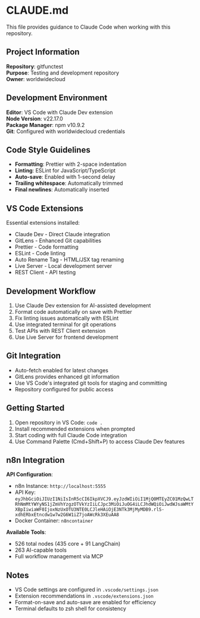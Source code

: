 # CLAUDE.md

This file provides guidance to Claude Code when working with this repository.

## Project Information

**Repository**: gitfunctest  
**Purpose**: Testing and development repository  
**Owner**: worldwidecloud  

## Development Environment

**Editor**: VS Code with Claude Dev extension  
**Node Version**: v22.17.0  
**Package Manager**: npm v10.9.2  
**Git**: Configured with worldwidecloud credentials  

## Code Style Guidelines

- **Formatting**: Prettier with 2-space indentation
- **Linting**: ESLint for JavaScript/TypeScript
- **Auto-save**: Enabled with 1-second delay
- **Trailing whitespace**: Automatically trimmed
- **Final newlines**: Automatically inserted

## VS Code Extensions

Essential extensions installed:
- Claude Dev - Direct Claude integration
- GitLens - Enhanced Git capabilities
- Prettier - Code formatting
- ESLint - Code linting
- Auto Rename Tag - HTML/JSX tag renaming
- Live Server - Local development server
- REST Client - API testing

## Development Workflow

1. Use Claude Dev extension for AI-assisted development
2. Format code automatically on save with Prettier
3. Fix linting issues automatically with ESLint
4. Use integrated terminal for git operations
5. Test APIs with REST Client extension
6. Use Live Server for frontend development

## Git Integration

- Auto-fetch enabled for latest changes
- GitLens provides enhanced git information
- Use VS Code's integrated git tools for staging and committing
- Repository configured for public access

## Getting Started

1. Open repository in VS Code: `code .`
2. Install recommended extensions when prompted
3. Start coding with full Claude Code integration
4. Use Command Palette (Cmd+Shift+P) to access Claude Dev features

## n8n Integration

**API Configuration**:
- n8n Instance: `http://localhost:5555`
- API Key: `eyJhbGciOiJIUzI1NiIsInR5cCI6IkpXVCJ9.eyJzdWIiOiI1MjQ0MTEyZC01MzQwLTRhNmMtYWYyNS1jZmVhYzgzOTVkYzIiLCJpc3MiOiJuOG4iLCJhdWQiOiJwdWJsaWMtYXBpIiwiaWF0IjoxNzUxOTU3NTE0LCJleHAiOjE3NTk3MjMyMDB9.rlS-xdhERbxEtncdw1w7w2G6W1iZ7joAWcRk3XEuAA8`
- Docker Container: `n8ncontainer`

**Available Tools**:
- 526 total nodes (435 core + 91 LangChain)
- 263 AI-capable tools
- Full workflow management via MCP

## Notes

- VS Code settings are configured in `.vscode/settings.json`
- Extension recommendations in `.vscode/extensions.json`
- Format-on-save and auto-save are enabled for efficiency
- Terminal defaults to zsh shell for consistency